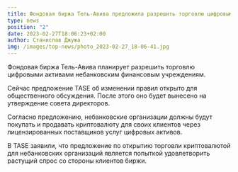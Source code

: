 ```yaml
---
title: Фондовая биржа Тель-Авива предложила разрешить торговлю цифровыми активами
type: news
position: "2"
date: 2023-02-27T18:06:23+02:00
author: Станислав Джужа
img: /images/top-news/photo_2023-02-27_18-06-41.jpg
---
```

Фондовая биржа Тель-Авива планирует разрешить торговлю цифровыми активами небанковским финансовым учреждениям.

Сейчас предложение TASE об изменении правил открыто для общественного обсуждения. После этого оно будет вынесено на утверждение совета директоров.

Согласно предложению, небанковские организации должны будут покупать и продавать криптовалюту для своих клиентов через лицензированных поставщиков услуг цифровых активов.

В TASE заявили, что предложение по открытию торговли криптовалютой для небанковских организаций является попыткой удовлетворить растущий спрос со стороны клиентов биржи.